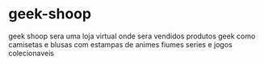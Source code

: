 # geek-shoop
geek shoop sera uma loja virtual onde sera vendidos produtos geek como camisetas e blusas com estampas de animes fiumes series e jogos colecionaveis
